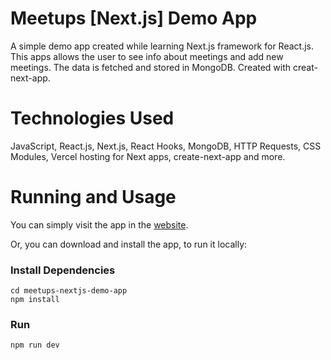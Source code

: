 # Meetups [Next.js] Demo App

A simple demo app created while learning Next.js framework for React.js.
This apps allows the user to see info about meetings and add new meetings. The data is fetched and stored in MongoDB.
Created with creat-next-app.

# Technologies Used

JavaScript, React.js, Next.js, React Hooks, MongoDB, HTTP Requests, CSS Modules, Vercel hosting for Next apps, create-next-app and more.

# Running and Usage

You can simply visit the app in the [website](https://meetups-nextjs-demo-app.vercel.app/).

Or, you can download and install the app, to run it locally:

### Install Dependencies
```
cd meetups-nextjs-demo-app
npm install
```
### Run
```
npm run dev
```
